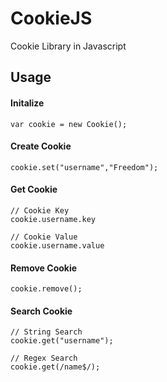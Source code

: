 # CookieJS
Cookie Library in Javascript

## Usage

#### Initalize
```
var cookie = new Cookie();

```
#### Create Cookie

```
cookie.set("username","Freedom");
```

#### Get Cookie

```
// Cookie Key 
cookie.username.key

// Cookie Value
cookie.username.value

```

#### Remove Cookie

```
cookie.remove();
```

#### Search Cookie

```
// String Search
cookie.get("username");

// Regex Search
cookie.get(/name$/);
```
